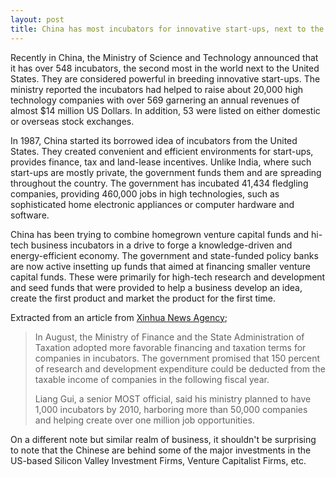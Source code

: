 ```yaml
---
layout: post
title: China has most incubators for innovative start-ups, next to the United States
---
```


Recently in China, the Ministry of Science and Technology announced that it has over 548 incubators, the second most in the world next to the United States. They are considered powerful in breeding innovative start-ups. The ministry reported the incubators had helped to raise about 20,000 high technology companies with over 569 garnering an annual revenues of almost $14 million US Dollars. In addition, 53 were listed on either domestic or overseas stock exchanges.

In 1987, China started its borrowed idea of incubators from the United States. They created convenient and efficient environments for start-ups, provides finance, tax and land-lease incentives. Unlike India, where such start-ups are mostly private, the government funds them and are spreading throughout the country. The government has incubated 41,434 fledgling companies, providing 460,000 jobs in high technologies, such as sophisticated home electronic appliances or computer hardware and software.

China has been trying to combine homegrown venture capital funds and hi-tech business incubators in a drive to forge a knowledge-driven and energy-efficient economy. The government and state-funded policy banks are now active insetting up funds that aimed at financing smaller venture capital funds. These were primarily for high-tech research and development and seed funds that were provided to help a business develop an idea, create the first product and market the product for the first time.

Extracted from an article from <a href="http://news.xinhuanet.com/english/">Xinhua News Agency</a>;

> In August, the Ministry of Finance and the State Administration of Taxation adopted more favorable financing and taxation terms for companies in incubators. The government promised that 150 percent of research and development expenditure could be deducted from the taxable income of companies in the following fiscal year.
> 
> Liang Gui, a senior MOST official, said his ministry planned to have 1,000 incubators by 2010, harboring more than 50,000 companies and helping create over one million job opportunities.

On a different note but similar realm of business, it shouldn't be surprising to note that the Chinese are behind some of the major investments in the US-based Silicon Valley Investment Firms, Venture Capitalist Firms, etc.